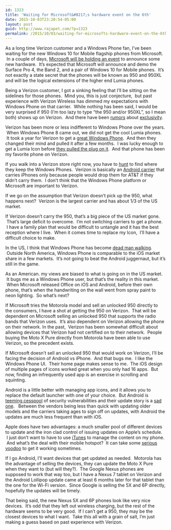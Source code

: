```yaml
---
id: 1323
title: 'Waiting for Microsoft&#8217;s hardware event on the 6th'
date: 2015-10-03T23:20:54-05:00
layout: post
guid: http://www.rajapet.com/?p=1323
permalink: /2015/10/03/waiting-for-microsofts-hardware-event-on-the-6th/
---
```

As a long time Verizon customer and a Windows Phone fan, I&#8217;ve been waiting for the new Windows 10 for Mobile flagship phones from Microsoft.  In a couple of days, [Microsoft will be holding an event](https://www.microsoft.com/october2015event/en-us) to announce some new hardware.  It&#8217;s expected that Microsoft will announce and demo the Surface Pro 4, the Band 2, and a pair of Windows 10 for Mobile phones.  It&#8217;s not exactly a state secret that the phones will be known as 950 and 950XL and will be the logical extensions of the higher end Lumia phones.

Being a Verizon customer, I got a sinking feeling that I&#8217;ll be sitting on the sidelines for those phones.  Mind you, this is just conjecture,  but past experience with Verizon Wireless has dimmed my expectations with Windows Phone on that carrier.  While nothing has been said, I would be very surprised if 950 (I&#8217;m too lazy to type &#8220;the 950 and/or 950XL&#8221;, so I mean both) shows up on Verizon.  And there have been [rumors](http://www.techtimes.com/articles/80348/20150831/microsoft-lumia-950-talkman-and-lumia-950-xl-cityman-images-leak-and-could-exclusively-be-released-by-at-t-and-t-mobile.htm) about [exclusivity](http://www.windowscentral.com/microsoft-cityman-and-talkman-flagship-full-details).

Verizon has been more or less indifferent to Windows Phone over the years.  When Windows Phone 8 came out, we did not get the cool Lumia phones.  It took a year for Verizon to get a [great Windows Phone](https://www.microsoft.com/en-us/mobile/phone/lumia-icon/).  And then they changed their mind and pulled it after a few months.  I was lucky enough to get a Lumia Icon before [they pulled the plug on it](https://twitter.com/VZWSupport/status/520316685471858688).  And that phone has been my favorite phone on Verizon.

If you walk into a Verizon store right now, you have to [hunt](http://hitchhikersguidequotes.tumblr.com/post/14333727462/mr-prosser-but-mr-dent-the-plans-have-been) to find where they keep the Windows Phones.  Verizon is basically an [Android carrier](https://en.wikipedia.org/wiki/Verizon_Droid) that carries iPhones only because people would drop them for AT&T if they didn&#8217;t carry them.  I don&#8217;t think that the Windows Phone platform or Microsoft are important to Verizon.

If we go on the assumption that Verizon doesn&#8217;t pick up the 950, what happens next?  Verizon is the largest carrier and has about 1/3 of the US market.  
<!--start_raw-->



<!--end_raw-->

  
If Verizon doesn&#8217;t carry the 950, that&#8217;s a big piece of the US market gone.  That&#8217;s large deficit to overcome.  I&#8217;m not switching carriers to get a phone.  I have a family plan that would be difficult to untangle and it has the best reception where I live.  When it comes time to replace my Icon,  I&#8217;ll have a difficult choice to make.

In the US, I think that Windows Phone has become [dead man walking](http://www.comscore.com/Insights/Market-Rankings/comScore-Reports-July-2015-US-Smartphone-Subscriber-Market-Share).  Outside North America, Windows Phone is comparable to the iOS market share in a few markets.  It&#8217;s not going to beat the Android juggernaut, but it&#8217;s still in the game.

As an American. my views are biased to what is going on in the US market.  It bugs me as a Windows Phone user, but that&#8217;s the reality in this market.  When Microsoft released Office on iOS and Android, before their own phone, that&#8217;s when the handwriting on the wall went from spray paint to neon lighting.  So what&#8217;s next?

If Microsoft tries the Motorola model and sell an unlocked 950 directly to the consumers, I have a shot at getting the 950 on Verizon.  That will be dependent on Microsoft selling an unlocked 950 that supports the radio bands that Verizon uses.  It&#8217;s also dependent on Verizon allowing the phone on their network. In the past,  Verizon has been somewhat difficult about allowing devices that Verizon had not certified on to their network.  People buying the Moto X Pure directly from Motorola have been able to use Verizon, so the precedent exists.

If Microsoft doesn&#8217;t sell an unlocked 950 that would work on Verizon, I&#8217;ll be facing the decision of Android vs iPhone.  And that bugs me.  I like the Windows Phone UI.  Their home page makes sense to me.  The iOS design of multiple pages of icons worked great when you only had 16 apps.  But now, finding an infrequently used app is an exercise in scrolling and squinting.

Android is a little better with managing app icons, and it allows you to replace the default launcher with one of your choice.  But Android is [teeming cesspool](http://www.extremetech.com/mobile/215396-new-round-of-stagefright-security-exploits-found-in-android) of security vulnerabilities and their update story is a [sad one](http://www.droid-life.com/2015/10/02/verizon-and-att-moto-x-2nd-gen-apparently-wont-get-android-6-0-updates/).   Between the vendors being less than quick with updating older models and the carriers taking ages to sign off on updates, with Android the updates are much less frequent than with iOS.

Apple does have two advantages: a much smaller pool of different devices to update and the iron clad control of issuing updates on Apple&#8217;s schedule.  I just don&#8217;t want to have to use [iTunes](http://thenextweb.com/apple/2015/07/08/the-song-remains-so-lame/) to manage the content on my phone.  And what&#8217;s the deal with their mobile hotspot?  It can take some [serious voodoo](https://support.apple.com/en-us/HT203302) to get it working sometimes.

If I go Android, I&#8217;ll want devices that get updated as needed.  Motorola has the advantage of selling the devices, they can update the Moto X Pure when they want to (but will they?).  The Google Nexus phones are supposed to work that way too, but I have a Nexus 7 tablet on Verizon and the Android Lollipop update came at least 6 months later for that tablet than the one for the Wi-Fi version.  Since Google is selling the 5X and 6P directly, hopefully the updates will be timely.

That being said, the new Nexus 5X and 6P phones look like very nice devices.  It&#8217;s odd that they left out wireless charging, but the rest of the hardware seems to be very good.  If I can&#8217;t get a 950, they may be the closest devices to what I want.  Take this all with a grain of salt, I&#8217;m just making a guess based on past experience with Verizon.